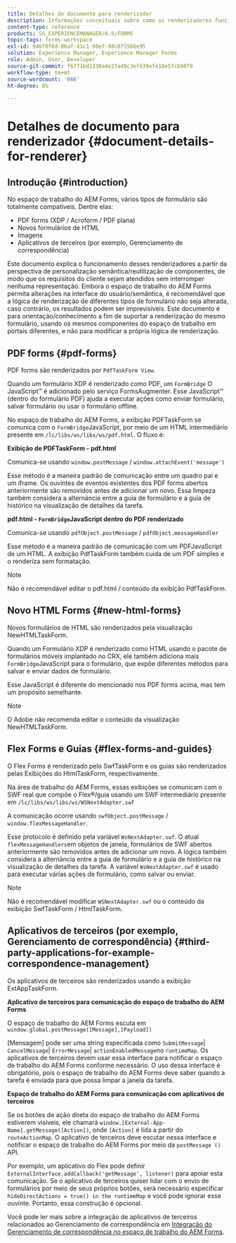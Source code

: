 ```yaml
---
title: Detalhes de documento para renderizador
description: Informações conceituais sobre como os renderizadores funcionam no espaço de trabalho do AEM Forms para renderizar os vários tipos de formulário e arquivo compatíveis.
content-type: reference
products: SG_EXPERIENCEMANAGER/6.5/FORMS
topic-tags: forms-workspace
exl-id: 946f0f6d-86af-41c1-98ef-98c8f5566e95
solution: Experience Manager, Experience Manager Forms
role: Admin, User, Developer
source-git-commit: f6771bd1338a4e27a48c3efd39efe18e57cb98f9
workflow-type: tm+mt
source-wordcount: '666'
ht-degree: 0%

---
```


# Detalhes de documento para renderizador {#document-details-for-renderer}

## Introdução {#introduction}

No espaço de trabalho do AEM Forms, vários tipos de formulário são totalmente compatíveis. Dentre elas:

* PDF forms (XDP / Acroform / PDF plana)
* Novos formulários de HTML
* Imagens
* Aplicativos de terceiros (por exemplo, Gerenciamento de correspondência)

Este documento explica o funcionamento desses renderizadores a partir da perspectiva de personalização semântica/reutilização de componentes, de modo que os requisitos do cliente sejam atendidos sem interromper nenhuma representação. Embora o espaço de trabalho do AEM Forms permita alterações na interface do usuário/semântica, é recomendável que a lógica de renderização de diferentes tipos de formulário não seja alterada, caso contrário, os resultados podem ser imprevisíveis. Este documento é para orientação/conhecimento a fim de suportar a renderização do mesmo formulário, usando os mesmos componentes do espaço de trabalho em portais diferentes, e não para modificar a própria lógica de renderização.

## PDF forms {#pdf-forms}

PDF forms são renderizados por `PdfTaskForm View`.

Quando um formulário XDP é renderizado como PDF, um `FormBridge` O JavaScript™ é adicionado pelo serviço FormsAugmenter. Esse JavaScript™ (dentro do formulário PDF) ajuda a executar ações como enviar formulário, salvar formulário ou usar o formulário offline.

No espaço de trabalho do AEM Forms, a exibição PDFTaskForm se comunica com o `FormBridge`JavaScript, por meio de um HTML intermediário presente em `/lc/libs/ws/libs/ws/pdf.html`. O fluxo é:

**Exibição de PDFTaskForm - pdf.html**

Comunica-se usando `window.postMessage` / `window.attachEvent('message')`

Esse método é a maneira padrão de comunicação entre um quadro pai e um iframe. Os ouvintes de eventos existentes dos PDF forms abertos anteriormente são removidos antes de adicionar um novo. Essa limpeza também considera a alternância entre a guia de formulário e a guia de histórico na visualização de detalhes da tarefa.

**pdf.html - `FormBridge`JavaScript dentro do PDF renderizado**

Comunica-se usando `pdfObject.postMessage` / `pdfObject.messageHandler`

Esse método é a maneira padrão de comunicação com um PDFJavaScript de um HTML. A exibição PdfTaskForm também cuida de um PDF simples e o renderiza sem formatação.

>[!NOTE]
>
>Não é recomendável editar o pdf.html / conteúdo da exibição PdfTaskForm.

## Novo HTML Forms {#new-html-forms}

Novos formulários de HTML são renderizados pela visualização NewHTMLTaskForm.

Quando um Formulário XDP é renderizado como HTML usando o pacote de formulários móveis implantado no CRX, ele também adiciona mais `FormBridge`JavaScript para o formulário, que expõe diferentes métodos para salvar e enviar dados de formulário.

Esse JavaScript é diferente do mencionado nos PDF forms acima, mas tem um propósito semelhante.

>[!NOTE]
>
>O Adobe não recomenda editar o conteúdo da visualização NewHTMLTaskForm.

## Flex Forms e Guias {#flex-forms-and-guides}

O Flex Forms é renderizado pelo SwfTaskForm e os guias são renderizados pelas Exibições do HtmlTaskForm, respectivamente.

Na área de trabalho do AEM Forms, essas exibições se comunicam com o SWF real que compõe o Flex®/guia usando um SWF intermediário presente em `/lc/libs/ws/libs/ws/WSNextAdapter.swf`

A comunicação ocorre usando `swfObject.postMessage` / `window.flexMessageHandler`.

Esse protocolo é definido pela variável `WsNextAdapter.swf`. O atual `flexMessageHandlers`em objetos de janela, formulários de SWF abertos anteriormente são removidos antes de adicionar um novo. A lógica também considera a alternância entre a guia de formulário e a guia de histórico na visualização de detalhes da tarefa. A variável `WsNextAdapter.swf` é usado para executar várias ações de formulário, como salvar ou enviar.

>[!NOTE]
>
>Não é recomendável modificar `WSNextAdapter.swf` ou o conteúdo da exibição SwfTaskForm / HtmlTaskForm.

## Aplicativos de terceiros (por exemplo, Gerenciamento de correspondência) {#third-party-applications-for-example-correspondence-management}

Os aplicativos de terceiros são renderizados usando a exibição ExtAppTaskForm.

**Aplicativo de terceiros para comunicação do espaço de trabalho do AEM Forms**

O espaço de trabalho do AEM Forms escuta em `window.global.postMessage([Message],[Payload])`

[Mensagem] pode ser uma string especificada como `SubmitMessage`| `CancelMessage`| `ErrorMessage`| `actionEnabledMessage`no `runtimeMap`. Os aplicativos de terceiros devem usar essa interface para notificar o espaço de trabalho do AEM Forms conforme necessário. O uso dessa interface é obrigatório, pois o espaço de trabalho do AEM Forms deve saber quando a tarefa é enviada para que possa limpar a janela da tarefa.

**Espaço de trabalho do AEM Forms para comunicação com aplicativos de terceiros**

Se os botões de ação direta do espaço de trabalho do AEM Forms estiverem visíveis, ele chamará `window.[External-App-Name].getMessage([Action])`, onde `[Action]` é lida a partir do `routeActionMap`. O aplicativo de terceiros deve escutar nessa interface e notificar o espaço de trabalho do AEM Forms por meio da `postMessage ()` API.

Por exemplo, um aplicativo do Flex pode definir `ExternalInterface.addCallback('getMessage', listener)` para apoiar esta comunicação. Se o aplicativo de terceiros quiser lidar com o envio de formulários por meio de seus próprios botões, será necessário especificar `hideDirectActions = true() in the runtimeMap` e você pode ignorar esse ouvinte. Portanto, essa construção é opcional.

Você pode ler mais sobre a integração de aplicativos de terceiros relacionados ao Gerenciamento de correspondência em [Integração do Gerenciamento de correspondência no espaço de trabalho do AEM Forms](/help/forms/using/integrating-correspondence-management-html-workspace.md).
